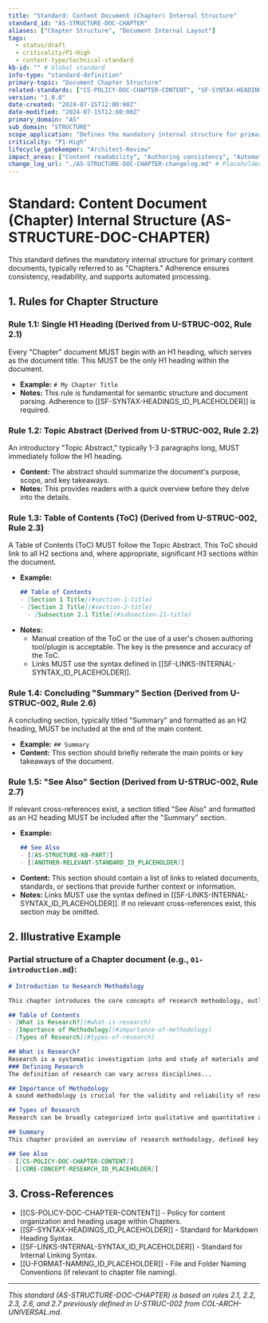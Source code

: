 ```yaml
---
title: "Standard: Content Document (Chapter) Internal Structure"
standard_id: "AS-STRUCTURE-DOC-CHAPTER"
aliases: ["Chapter Structure", "Document Internal Layout"]
tags:
  - status/draft
  - criticality/P1-High
  - content-type/technical-standard
kb-id: "" # Global standard
info-type: "standard-definition"
primary-topic: "Document Chapter Structure"
related-standards: ["CS-POLICY-DOC-CHAPTER-CONTENT", "SF-SYNTAX-HEADINGS_ID_PLACEHOLDER", "SF-LINKS-INTERNAL-SYNTAX_ID_PLACEHOLDER"]
version: "1.0.0"
date-created: "2024-07-15T12:00:00Z"
date-modified: "2024-07-15T12:00:00Z"
primary_domain: "AS"
sub_domain: "STRUCTURE"
scope_application: "Defines the mandatory internal structure for primary content documents, typically referred to as 'Chapters'."
criticality: "P1-High"
lifecycle_gatekeeper: "Architect-Review"
impact_areas: ["Content readability", "Authoring consistency", "Automated content processing", "Accessibility"]
change_log_url: "./AS-STRUCTURE-DOC-CHAPTER-changelog.md" # Placeholder
---
```


# Standard: Content Document (Chapter) Internal Structure (AS-STRUCTURE-DOC-CHAPTER)

This standard defines the mandatory internal structure for primary content documents, typically referred to as "Chapters." Adherence ensures consistency, readability, and supports automated processing.

## 1. Rules for Chapter Structure

### Rule 1.1: Single H1 Heading (Derived from U-STRUC-002, Rule 2.1)
Every "Chapter" document MUST begin with an H1 heading, which serves as the document title. This MUST be the only H1 heading within the document.
*   **Example:** `# My Chapter Title`
*   **Notes:** This rule is fundamental for semantic structure and document parsing. Adherence to [[SF-SYNTAX-HEADINGS_ID_PLACEHOLDER]] is required.

### Rule 1.2: Topic Abstract (Derived from U-STRUC-002, Rule 2.2)
An introductory "Topic Abstract," typically 1-3 paragraphs long, MUST immediately follow the H1 heading.
*   **Content:** The abstract should summarize the document's purpose, scope, and key takeaways.
*   **Notes:** This provides readers with a quick overview before they delve into the details.

### Rule 1.3: Table of Contents (ToC) (Derived from U-STRUC-002, Rule 2.3)
A Table of Contents (ToC) MUST follow the Topic Abstract. This ToC should link to all H2 sections and, where appropriate, significant H3 sections within the document.
*   **Example:**
    ```markdown
    ## Table of Contents
    - [Section 1 Title](#section-1-title)
    - [Section 2 Title](#section-2-title)
      - [Subsection 2.1 Title](#subsection-21-title)
    ```
*   **Notes:**
    *   Manual creation of the ToC or the use of a user's chosen authoring tool/plugin is acceptable. The key is the presence and accuracy of the ToC.
    *   Links MUST use the syntax defined in [[SF-LINKS-INTERNAL-SYNTAX_ID_PLACEHOLDER]].

### Rule 1.4: Concluding "Summary" Section (Derived from U-STRUC-002, Rule 2.6)
A concluding section, typically titled "Summary" and formatted as an H2 heading, MUST be included at the end of the main content.
*   **Example:** `## Summary`
*   **Content:** This section should briefly reiterate the main points or key takeaways of the document.

### Rule 1.5: "See Also" Section (Derived from U-STRUC-002, Rule 2.7)
If relevant cross-references exist, a section titled "See Also" and formatted as an H2 heading MUST be included after the "Summary" section.
*   **Example:**
    ```markdown
    ## See Also
    - [[AS-STRUCTURE-KB-PART]]
    - [[ANOTHER-RELEVANT-STANDARD_ID_PLACEHOLDER]]
    ```
*   **Content:** This section should contain a list of links to related documents, standards, or sections that provide further context or information.
*   **Notes:** Links MUST use the syntax defined in [[SF-LINKS-INTERNAL-SYNTAX_ID_PLACEHOLDER]]. If no relevant cross-references exist, this section may be omitted.

## 2. Illustrative Example

### Partial structure of a Chapter document (e.g., `01-introduction.md`):

```markdown
# Introduction to Research Methodology

This chapter introduces the core concepts of research methodology, outlining its importance and the foundational elements required for conducting systematic investigation. Key takeaways include understanding different research paradigms and the role of ethics in research.

## Table of Contents
- [What is Research?](#what-is-research)
- [Importance of Methodology](#importance-of-methodology)
- [Types of Research](#types-of-research)

## What is Research?
Research is a systematic investigation into and study of materials and sources in order to establish facts and reach new conclusions.
### Defining Research
The definition of research can vary across disciplines...

## Importance of Methodology
A sound methodology is crucial for the validity and reliability of research findings...

## Types of Research
Research can be broadly categorized into qualitative and quantitative approaches...

## Summary
This chapter provided an overview of research methodology, defined key terms, and highlighted the importance of a structured approach to investigation.

## See Also
- [[CS-POLICY-DOC-CHAPTER-CONTENT]]
- [[CORE-CONCEPT-RESEARCH_ID_PLACEHOLDER]]
```

## 3. Cross-References
- [[CS-POLICY-DOC-CHAPTER-CONTENT]] - Policy for content organization and heading usage within Chapters.
- [[SF-SYNTAX-HEADINGS_ID_PLACEHOLDER]] - Standard for Markdown Heading Syntax.
- [[SF-LINKS-INTERNAL-SYNTAX_ID_PLACEHOLDER]] - Standard for Internal Linking Syntax.
- [[U-FORMAT-NAMING_ID_PLACEHOLDER]] - File and Folder Naming Conventions (if relevant to chapter file naming).

---
*This standard (AS-STRUCTURE-DOC-CHAPTER) is based on rules 2.1, 2.2, 2.3, 2.6, and 2.7 previously defined in U-STRUC-002 from COL-ARCH-UNIVERSAL.md.*
```
